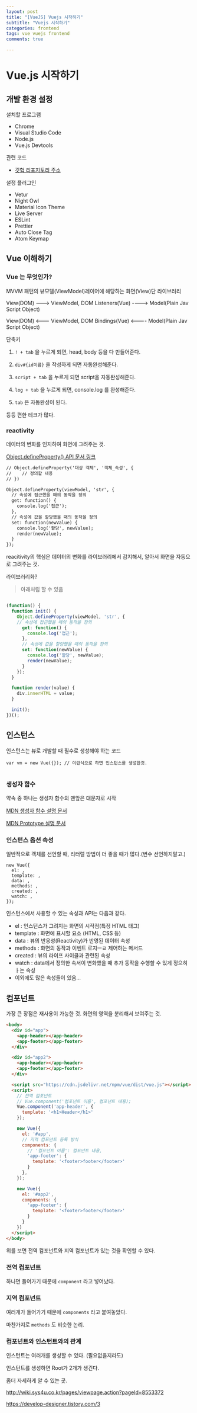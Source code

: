 ```yaml
---
layout: post
title: "[VueJS] Vuejs 시작하기"
subtitle: "Vuejs 시작하기"
categories: frontend
tags: vue vuejs frontend 
comments: true

---
```


# Vue.js 시작하기

## 개발 환경 설정

설치할 프로그램

- Chrome
- Visual Studio Code
- Node.js
- Vue.js Devtools

관련 코드

- [깃헙 리포지토리 주소](https://github.com/joshua1988/learn-vue-js)

설정 플러그인

- Vetur
- Night Owl
- Material Icon Theme
- Live Server
- ESLint
- Prettier
- Auto Close Tag
- Atom Keymap


## Vue 이해하기

### Vue 는 무엇인가?

MVVM 패턴의 뷰모델(ViewModel)레이어에 해당하는 화면(View)단 라이브러리


View(DOM) ---> ViewModel, DOM Listeners(Vue) ----> Model(Plain Jav Script Object)

View(DOM) <--- ViewModel, DOM Bindings(Vue) <---- Model(Plain Jav Script Object)


단축키

1. `! + tab` 을 누르게 되면, head, body 등을 다 만들어준다.

2. `div#{id이름}` 을 작성하게 되면 자동완성해준다.

3. `script + tab` 을 누르게 되면 script을 자동완성해준다.

4. `log + tab` 을 누르게 되면, console.log 를 완성해준다.

5. `tab` 은 자동완성이 된다.

등등 편한 테크가 많다.

### reactivity

데이터의 변화를 인지하여 화면에 그려주는 것.

[Object.defineProperty() API 문서 링크](https://developer.mozilla.org/en-US/docs/Web/JavaScript/Reference/Global_Objects/Object/defineProperty)

```html
// Object.defineProperty('대상 객체', '객체_속성', {
//    // 정의할 내용
// })

Object.defineProperty(viewModel, 'str', {
  // 속성에 접근했을 때의 동작을 정의
  get: function() {
    console.log('접근');
  },
  // 속성에 값을 할당했을 때의 동작을 정의
  set: function(newValue) {
    console.log('할당', newValue);
    render(newValue);
  }
});

```

reacitivity의 핵심은 데이터의 변화를 라이브러리에서 감지해서, 알아서 화면을 자동으로 그려주는 것.

라이브러리화?

> 아래처럼 할 수 있음

```javascript

(function() {
  function init() {
    Object.defineProperty(viewModel, 'str', {
    // 속성에 접근했을 때의 동작을 정의
      get: function() {
        console.log('접근');
      },
      // 속성에 값을 할당했을 때의 동작을 정의
      set: function(newValue) {
        console.log('할당', newValue);
        render(newValue);
      }
    });
  }

  function render(value) {
    div.innerHTML = value;
  }

  init();
})();  

```


## 인스턴스 

인스턴스는 뷰로 개발할 때 필수로 생성해야 하는 코드

```vue
var vm = new Vue({}); // 이런식으로 하면 인스턴스를 생성한것.


```

### 생성자 함수


약속 중 하나는 생성자 함수의 맨앞은 대문자로 시작

[MDN 생성자 함수 설명 문서](https://developer.mozilla.org/ko/docs/Web/JavaScript/Guide/Obsolete_Pages/Core_JavaScript_1.5_Guide/Creating_New_Objects/Using_a_Constructor_Function)

[MDN Prototype 설명 문서](https://developer.mozilla.org/ko/docs/Web/JavaScript/Reference/Global_Objects/Object/constructor)



### 인스턴스 옵션 속성

일반적으로 객체를 선언할 때, 리터럴 방법이 더 좋을 때가 많다.(변수 선언하지말고.)

```vue
new Vue({
  el: ,
  template: ,
  data: ,
  methods: ,
  created: ,
  watch: ,
});

```

인스턴스에서 사용할 수 있는 속성과 API는 다음과 같다.

- el : 인스턴스가 그려지는 화면의 시작점(특정 HTML 태그)
- template : 화면에 표시할 요소 (HTML, CSS 등)
- data : 뷰의 반응성(Reactivity)가 반영된 데이터 속성
- methods : 화면의 동작과 이벤트 로지ㅡㄹ 제어하는 메서드
- created : 뷰의 라이프 사이클과 관련된 속성
- watch : data에서 정의한 속서이 변화했을 때 추가 동작을 수행할 수 있게 정으히ㅏ는 속성
- 이외에도 많은 속성들이 있음...


## 컴포넌트

가장 큰 장점은 재사용이 가능한 것. 화면의 영역을 분리해서 보여주는 것.

```html
<body>
  <div id="app">
    <app-header></app-header>
    <app-footer></app-footer>
  </div>

  <div id="app2">
    <app-header></app-header>
    <app-footer></app-footer>
  </div>

  <script src="https://cdn.jsdelivr.net/npm/vue/dist/vue.js"></script>
  <script>
    // 전역 컴포넌트
    // Vue.component('컴포넌트 이름', 컴포넌트 내용);
    Vue.component('app-header', {
      template: '<h1>Header</h1>'
    });  

    new Vue({
      el: '#app',
      // 지역 컴포넌트 등록 방식
      components: {
        // '컴포넌트 이름': 컴포넌트 내용,
        'app-footer': {
          template: '<footer>footer</footer>'
        }
      },
    });

    new Vue({
      el: '#app2',
      components: {
        'app-footer': {
          template: '<footer>footer</footer>'
        }
      }
    })
  </script>
</body>

```

위를 보면 전역 컴포넌트와 지역 컴포넌트가 있는 것을 확인할 수 있다.


### 전역 컴포넌트

하나면 들어가기 때문에 `component` 라고 넣어났다.


### 지역 컴포넌트

여러개가 들어가기 때문에 `components` 라고 붙여놓았다.

마찬가지로 `methods` 도 비슷한 논리.


### 컴포넌트와 인스턴트와의 관계

인스턴트는 여러개를 생성할 수 있다. (필요없을지라도)

인스턴트를 생성하면 Root가 2개가 생긴다.

좀더 자세하게 알 수 있는 곳.

http://wiki.sys4u.co.kr/pages/viewpage.action?pageId=8553372

https://develop-designer.tistory.com/3

